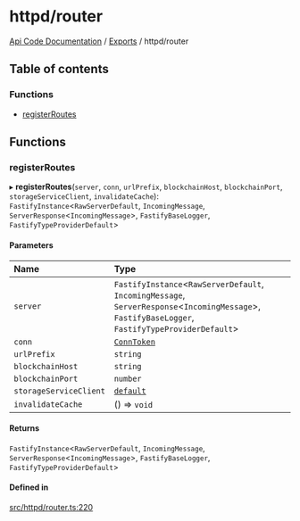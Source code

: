 # httpd/router
 
[Api Code Documentation](../README.md) / [Exports](../modules.md) / httpd/router

## Table of contents

### Functions

- [registerRoutes](httpd_router.md#registerroutes)

## Functions

### registerRoutes

▸ **registerRoutes**(`server`, `conn`, `urlPrefix`, `blockchainHost`, `blockchainPort`, `storageServiceClient`, `invalidateCache`): `FastifyInstance`\<`RawServerDefault`, `IncomingMessage`, `ServerResponse`\<`IncomingMessage`\>, `FastifyBaseLogger`, `FastifyTypeProviderDefault`\>

#### Parameters

| Name | Type |
| :------ | :------ |
| `server` | `FastifyInstance`\<`RawServerDefault`, `IncomingMessage`, `ServerResponse`\<`IncomingMessage`\>, `FastifyBaseLogger`, `FastifyTypeProviderDefault`\> |
| `conn` | [`ConnToken`](service_conn.md#conntoken) |
| `urlPrefix` | `string` |
| `blockchainHost` | `string` |
| `blockchainPort` | `number` |
| `storageServiceClient` | [`default`](../classes/service_Client_storage_service.default.md) |
| `invalidateCache` | () => `void` |

#### Returns

`FastifyInstance`\<`RawServerDefault`, `IncomingMessage`, `ServerResponse`\<`IncomingMessage`\>, `FastifyBaseLogger`, `FastifyTypeProviderDefault`\>

#### Defined in

[src/httpd/router.ts:220](https://github.com/openkfw/TruBudget/blob/3b9e793/api/src/httpd/router.ts#L220)
